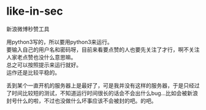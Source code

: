 # like-in-sec
新浪微博秒赞工具

用python3写的，所以要用python3来运行。   
要输入自己的用户名和密码呀，目前来看要点赞的人也要先关注了才行，啊不关注人家老点赞也没什么意思嘛。   
总之可以按照提示来运行就好。   
运作还是比较平稳的。    

丢到某个一直开机的服务器上是最好了，可是我并没有这样的服务器，于是只经过了时间比较短的测试，不知道运行时间很长的话会不会出什么bug...比如会被新浪封号什么的啦，不过也没做什么坏事应该不会被封的吧。的吧。    
